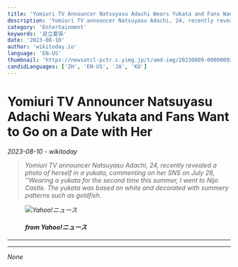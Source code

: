 ```yaml
---
title: 'Yomiuri TV Announcer Natsuyasu Adachi Wears Yukata and Fans Want to Go on a Date with Her'
description: 'Yomiuri TV announcer Natsuyasu Adachi, 24, recently revealed a photo of herself in a yukata, commenting on her SNS on July 26, ''Wearing a yukata for the second time this summer, I went to Nijo Castle. The yukata was based on white and decorated with summery patterns such as goldfish.'
category: 'Entertainment'
keywords: '足立夏保'
date: '2023-08-10'
author: 'wikitoday.io'
language: 'EN-US'
thumbnail: 'https://newsatcl-pctr.c.yimg.jp/t/amd-img/20230809-00000092-dal-000-9-view.jpg?exp=10800'
candidLanguages: ['ZH', 'EN-US', 'JA', 'KO']
---
```


# Yomiuri TV Announcer Natsuyasu Adachi Wears Yukata and Fans Want to Go on a Date with Her

<p class="datetime"><em>2023-08-10 - wikitoday<em></p>

<blockquote class="quote-container dark">
  <p class="quote-text dark">
    Yomiuri TV announcer Natsuyasu Adachi, 24, recently revealed a photo of herself in a yukata, commenting on her SNS on July 26, &#39;&#39;Wearing a yukata for the second time this summer, I went to Nijo Castle. The yukata was based on white and decorated with summery patterns such as goldfish.
  </p>
</blockquote>


<figure class=image-container>
    <img src="https://newsatcl-pctr.c.yimg.jp/t/amd-img/20230809-00000092-dal-000-9-view.jpg?exp=10800" alt="Yahoo!ニュース" />
    <figcaption>
        <h4> from Yahoo!ニュース</h4>
    </figcaption>
</figure>


<hr class="article-hr" />


<div class="faq">

</div>


<hr class="article-hr" />

<div class="article-body">
None
</div>



<div class="article-body">

</div>